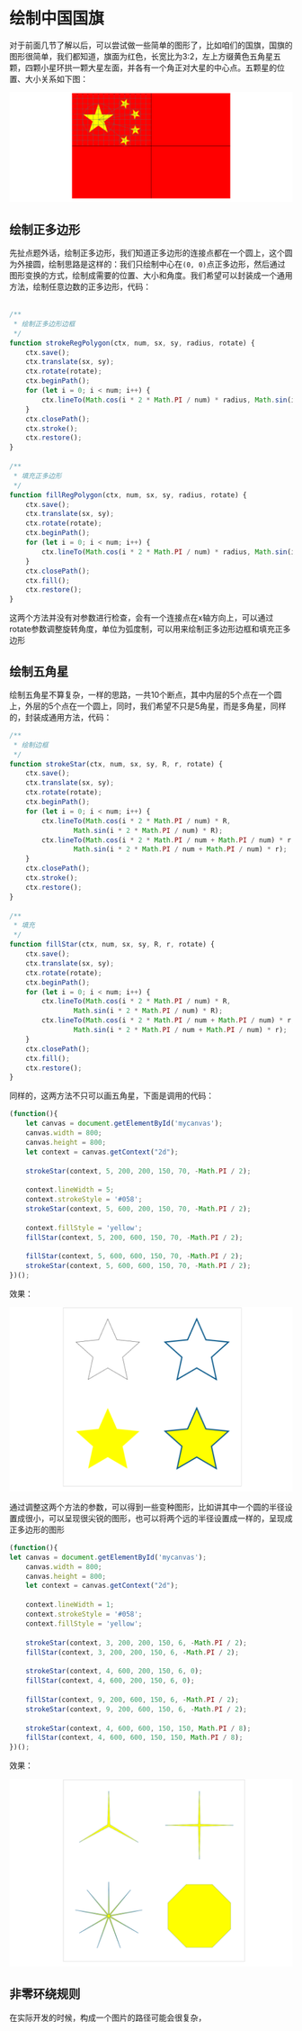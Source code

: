 # 绘制中国国旗
对于前面几节了解以后，可以尝试做一些简单的图形了，比如咱们的国旗，国旗的图形很简单，我们都知道，旗面为红色，长宽比为3:2，左上方缀黄色五角星五颗，四颗小星环拱一颗大星左面，并各有一个角正对大星的中心点。五颗星的位置、大小关系如下图：

![](./images/00022.png)

## 绘制正多边形
先扯点题外话，绘制正多边形，我们知道正多边形的连接点都在一个圆上，这个圆为外接圆，绘制思路是这样的：我们只绘制中心在`(0, 0)`点正多边形，然后通过图形变换的方式，绘制成需要的位置、大小和角度。我们希望可以封装成一个通用方法，绘制任意边数的正多边形，代码：
```javascript

/**
 * 绘制正多边形边框
 */
function strokeRegPolygon(ctx, num, sx, sy, radius, rotate) {
	ctx.save();
	ctx.translate(sx, sy);
	ctx.rotate(rotate);
	ctx.beginPath();
	for (let i = 0; i < num; i++) {
		ctx.lineTo(Math.cos(i * 2 * Math.PI / num) * radius, Math.sin(i * 2 * Math.PI / num) * radius);
	}
	ctx.closePath();
	ctx.stroke();
	ctx.restore();
}

/**
 * 填充正多边形
 */
function fillRegPolygon(ctx, num, sx, sy, radius, rotate) {
	ctx.save();
	ctx.translate(sx, sy);
	ctx.rotate(rotate);
	ctx.beginPath();
	for (let i = 0; i < num; i++) {
		ctx.lineTo(Math.cos(i * 2 * Math.PI / num) * radius, Math.sin(i * 2 * Math.PI / num) * radius);
	}
	ctx.closePath();
	ctx.fill();
	ctx.restore();
}
```

这两个方法并没有对参数进行检查，会有一个连接点在x轴方向上，可以通过rotate参数调整旋转角度，单位为弧度制，可以用来绘制正多边形边框和填充正多边形

## 绘制五角星
绘制五角星不算复杂，一样的思路，一共10个断点，其中内层的5个点在一个圆上，外层的5个点在一个圆上，同时，我们希望不只是5角星，而是多角星，同样的，封装成通用方法，代码：
```javascript
/**
 * 绘制边框
 */
function strokeStar(ctx, num, sx, sy, R, r, rotate) {
	ctx.save();
	ctx.translate(sx, sy);
	ctx.rotate(rotate);
	ctx.beginPath();
	for (let i = 0; i < num; i++) {
		ctx.lineTo(Math.cos(i * 2 * Math.PI / num) * R, 
				Math.sin(i * 2 * Math.PI / num) * R);
		ctx.lineTo(Math.cos(i * 2 * Math.PI / num + Math.PI / num) * r, 
				Math.sin(i * 2 * Math.PI / num + Math.PI / num) * r);
	}
	ctx.closePath();
	ctx.stroke();
	ctx.restore();
}

/**
 * 填充
 */
function fillStar(ctx, num, sx, sy, R, r, rotate) {
	ctx.save();
	ctx.translate(sx, sy);
	ctx.rotate(rotate);
	ctx.beginPath();
	for (let i = 0; i < num; i++) {
		ctx.lineTo(Math.cos(i * 2 * Math.PI / num) * R, 
				Math.sin(i * 2 * Math.PI / num) * R);
		ctx.lineTo(Math.cos(i * 2 * Math.PI / num + Math.PI / num) * r, 
				Math.sin(i * 2 * Math.PI / num + Math.PI / num) * r);
	}
	ctx.closePath();
	ctx.fill();
	ctx.restore();
}
```

同样的，这两方法不只可以画五角星，下面是调用的代码：

```javascript
(function(){
	let canvas = document.getElementById('mycanvas');
	canvas.width = 800;
	canvas.height = 800;
	let context = canvas.getContext("2d");

	strokeStar(context, 5, 200, 200, 150, 70, -Math.PI / 2);

	context.lineWidth = 5;
	context.strokeStyle = '#058';
	strokeStar(context, 5, 600, 200, 150, 70, -Math.PI / 2);

	context.fillStyle = 'yellow';
	fillStar(context, 5, 200, 600, 150, 70, -Math.PI / 2);

	fillStar(context, 5, 600, 600, 150, 70, -Math.PI / 2);
	strokeStar(context, 5, 600, 600, 150, 70, -Math.PI / 2);
})();
```

效果：

![](./images/00023.png)

通过调整这两个方法的参数，可以得到一些变种图形，比如讲其中一个圆的半径设置成很小，可以呈现很尖锐的图形，也可以将两个远的半径设置成一样的，呈现成正多边形的图形
```javascript
(function(){
let canvas = document.getElementById('mycanvas');
	canvas.width = 800;
	canvas.height = 800;
	let context = canvas.getContext("2d");
	
	context.lineWidth = 1;
	context.strokeStyle = '#058';
	context.fillStyle = 'yellow';

	strokeStar(context, 3, 200, 200, 150, 6, -Math.PI / 2);
	fillStar(context, 3, 200, 200, 150, 6, -Math.PI / 2);
	
	strokeStar(context, 4, 600, 200, 150, 6, 0);
	fillStar(context, 4, 600, 200, 150, 6, 0);
	
	fillStar(context, 9, 200, 600, 150, 6, -Math.PI / 2);
	strokeStar(context, 9, 200, 600, 150, 6, -Math.PI / 2);
	
	strokeStar(context, 4, 600, 600, 150, 150, Math.PI / 8);
	fillStar(context, 4, 600, 600, 150, 150, Math.PI / 8);
})();
```

效果：

![](./images/00024.png)

## 非零环绕规则
在实际开发的时候，构成一个图片的路径可能会很复杂，

